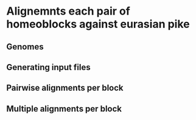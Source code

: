 # Alignemnts each pair of homeoblocks against eurasian pike

## Genomes


## Generating input files


## Pairwise alignments per block


## Multiple alignments per block


